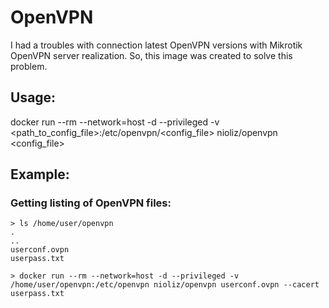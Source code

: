 # OpenVPN
I had a troubles with connection latest OpenVPN versions with Mikrotik OpenVPN server realization.
So, this image was created to solve this problem.

## Usage:
docker run --rm --network=host -d --privileged -v <path_to_config_file>:/etc/openvpn/<config_file> nioliz/openvpn <config_file>

## Example:

### Getting listing of OpenVPN files:
```
> ls /home/user/openvpn
. 
..
userconf.ovpn
userpass.txt

> docker run --rm --network=host -d --privileged -v /home/user/openvpn:/etc/openvpn nioliz/openvpn userconf.ovpn --cacert userpass.txt
```
